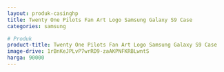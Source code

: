 ```yaml
---
layout: produk-casinghp
title: Twenty One Pilots Fan Art Logo Samsung Galaxy S9 Case
categories: samsung

# Produk
product-title: Twenty One Pilots Fan Art Logo Samsung Galaxy S9 Case
image-drive: 1rBnKeJPLvP7wrRD9-zaAKPNFKRBLwntS
harga: 90000
---
```

